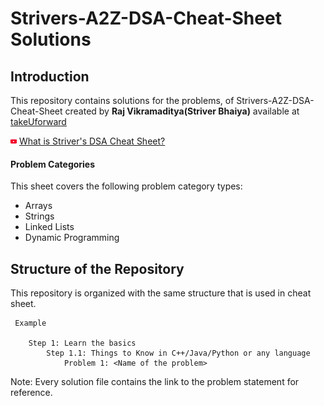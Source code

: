 
# Strivers-A2Z-DSA-Cheat-Sheet Solutions

## Introduction

This repository contains solutions for the problems, of Strivers-A2Z-DSA-Cheat-Sheet created by **Raj Vikramaditya(Striver Bhaiya)** available at [takeUforward](https://takeuforward.org/strivers-a2z-dsa-course/strivers-a2z-dsa-course-sheet-2/)

![Alt text](images/youtube_10x10.png) [What is Striver's DSA Cheat Sheet?](https://youtu.be/rHn9af16O_E)


#### Problem Categories

This sheet covers the following problem category types:
- Arrays
- Strings
- Linked Lists
- Dynamic Programming


## Structure of the Repository
This repository is organized with the same structure that is used in cheat sheet.

```
 Example

    Step 1: Learn the basics
        Step 1.1: Things to Know in C++/Java/Python or any language
            Problem 1: <Name of the problem>

```

Note: Every solution file contains the link to the problem statement for reference.


